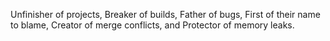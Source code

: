 Unfinisher of projects,
Breaker of builds,
Father of bugs,
First of their name to blame,
Creator of merge conflicts, and Protector of memory leaks.
